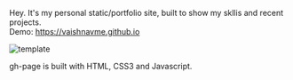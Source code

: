 Hey. It's my personal static/portfolio site, built to show my skllis and recent projects.<br>
Demo: https://vaishnavme.github.io

![template](https://github.com/vaishnavme/vaishnavme.github.io/tree/master/assets/img/template.png)


gh-page is built with HTML, CSS3 and Javascript.
